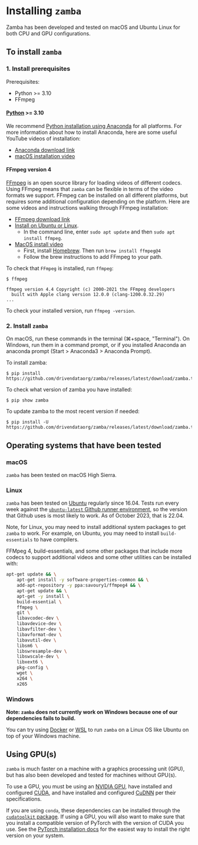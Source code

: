 # Installing `zamba`

Zamba has been developed and tested on macOS and Ubuntu Linux for both CPU and
GPU configurations.

## To install `zamba`

### 1. Install prerequisites

Prerequisites:

 - Python >= 3.10
 - FFmpeg

#### [Python](https://www.python.org/) >= 3.10

We recommend [Python installation using Anaconda](https://www.anaconda.com/download/) for all platforms. For more information about how to install Anaconda, here are some useful YouTube videos of installation:

 - [Anaconda download link](https://www.anaconda.com/download/)
 - [macOS installation video](https://www.youtube.com/watch?v=nVlrpNf3EdM)


#### FFmpeg version 4

[FFmpeg](https://ffmpeg.org/ffmpeg.html) is an open source library for loading videos of different codecs. Using FFmpeg means that `zamba` can be flexible in terms of the video formats we support. FFmpeg can be installed on all different platforms, but requires some additional configuration depending on the platform. Here are some videos and instructions walking through FFmpeg installation:

 - [FFmpeg download link](https://www.ffmpeg.org/download.html)
 - [Install on Ubuntu or Linux](https://www.tecmint.com/install-ffmpeg-in-linux/).
     - In the command line, enter `sudo apt update` and then `sudo apt install ffmpeg`.
 - [MacOS install video](https://www.youtube.com/watch?v=8nbuqYw2OCw&t=5s)
     - First, install [Homebrew](https://brew.sh/). Then run `brew install ffmpeg@4`
     - Follow the brew instructions to add FFmpeg to your path.

To check that `FFmpeg` is installed, run `ffmpeg`:

```console
$ ffmpeg

ffmpeg version 4.4 Copyright (c) 2000-2021 the FFmpeg developers
  built with Apple clang version 12.0.0 (clang-1200.0.32.29)
...
```

To check your installed version, run `ffmpeg -version`.

### 2. Install `zamba`

On macOS, run these commands in the terminal (⌘+space, "Terminal"). On Windows, run them in a command prompt, or if you installed Anaconda an anaconda prompt (Start > Anaconda3 > Anaconda Prompt).

To install zamba:
```console
$ pip install https://github.com/drivendataorg/zamba/releases/latest/download/zamba.tar.gz
```

To check what version of zamba you have installed:
```console
$ pip show zamba
```

To update zamba to the most recent version if needed:
```console
$ pip install -U https://github.com/drivendataorg/zamba/releases/latest/download/zamba.tar.gz
```


## Operating systems that have been tested

### macOS

`zamba` has been tested on macOS High Sierra.

### Linux

`zamba` has been tested on [Ubuntu](https://www.ubuntu.com/) regularly since 16.04. Tests run every week against the [`ubuntu-latest` Github runner environment](https://docs.github.com/en/actions/using-github-hosted-runners/about-github-hosted-runners/about-github-hosted-runners#supported-runners-and-hardware-resources), so the version that Github uses is most likely to work. As of October 2023, that is 22.04.

Note, for Linux, you may need to install additional system packages to get `zamba` to work. For example, on Ubuntu, you may need to install `build-essentials` to have compilers.

FFMpeg 4, build-essentials, and some other packages that include more codecs to support additional videos and some other utilities can be installed with:

```bash
apt-get update && \
    apt-get install -y software-properties-common && \
    add-apt-repository -y ppa:savoury1/ffmpeg4 && \
    apt-get update && \
    apt-get -y install \
    build-essential \
    ffmpeg \
    git \
    libavcodec-dev \
    libavdevice-dev \
    libavfilter-dev \
    libavformat-dev \
    libavutil-dev \
    libsm6 \
    libswresample-dev \
    libswscale-dev \
    libxext6 \
    pkg-config \
    wget \
    x264 \
    x265
```

### Windows

**Note: `zamba` does not currently work on Windows because one of our dependencies fails to build.**

You can try using [Docker](https://www.docker.com/products/docker-desktop/) or [WSL](https://learn.microsoft.com/en-us/windows/wsl/install) to run `zamba` on a Linux OS like Ubuntu on top of your Windows machine.

## Using GPU(s)

`zamba` is much faster on a machine with a graphics processing unit (GPU), but has also been developed and tested for machines without GPU(s).

To use a GPU, you must be using an
[NVIDIA GPU](https://www.nvidia.com/Download/index.aspx?lang=en-us),
have installed and configured [CUDA](https://developer.nvidia.com/cuda-downloads),
and have installed and configured [CuDNN](https://developer.nvidia.com/cudnn) per
their specifications.

If you are using `conda`, these dependencies can be installed through the [`cudatoolkit` package](https://anaconda.org/anaconda/cudatoolkit). If using a GPU, you will also want to make sure that you install a compatible version of PyTorch with the version of CUDA you use. See the [PyTorch installation docs](https://pytorch.org/get-started/locally/) for the easiest way to install the right version on your system.
